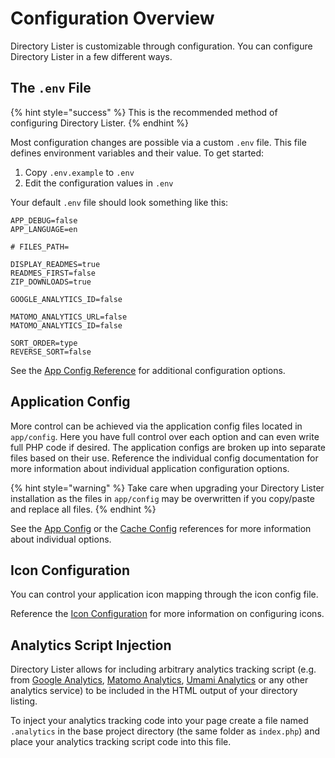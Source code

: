# Configuration Overview

Directory Lister is customizable through configuration. You can configure Directory Lister in a few different ways.

## The `.env` File

{% hint style="success" %}
This is the recommended method of configuring Directory Lister.
{% endhint %}

Most configuration changes are possible via a custom `.env` file. This file defines environment variables and their value. To get started:

1. Copy `.env.example` to `.env`
2. Edit the configuration values in `.env`

Your default `.env` file should look something like this:

```
APP_DEBUG=false
APP_LANGUAGE=en

# FILES_PATH=

DISPLAY_READMES=true
READMES_FIRST=false
ZIP_DOWNLOADS=true

GOOGLE_ANALYTICS_ID=false

MATOMO_ANALYTICS_URL=false
MATOMO_ANALYTICS_ID=false

SORT_ORDER=type
REVERSE_SORT=false
```

See the [App Config Reference](app-config-reference.md) for additional configuration options.

## Application Config

More control can be achieved via the application config files located in `app/config`. Here you have full control over each option and can even write full PHP code if desired. The application configs are broken up into separate files based on their use. Reference the individual config documentation for more information about individual application configuration options.

{% hint style="warning" %}
Take care when upgrading your Directory Lister installation as the files in `app/config` may be overwritten if you copy/paste and replace all files.
{% endhint %}

See the [App Config](app-config-reference.md) or the [Cache Config](cache-config-reference.md) references for more information about individual options.

## Icon Configuration

You can control your application icon mapping through the icon config file.

Reference the [Icon Configuration](icon-configuration.md) for more information on configuring icons.

## Analytics Script Injection

Directory Lister allows for including arbitrary analytics tracking script (e.g. from [Google Analytics](https://analytics.google.com), [Matomo Analytics](https://matomo.org/), [Umami Analytics](https://umami.is/) or any other analytics service) to be included in the HTML output of your directory listing.

To inject your analytics tracking code into your page create a file named `.analytics` in the base project directory (the same folder as `index.php`) and place your analytics tracking script code into this file.
